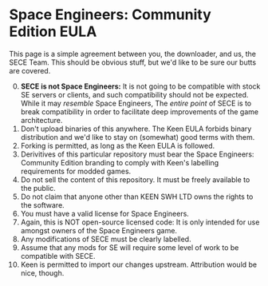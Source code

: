 # Space Engineers: Community Edition EULA

This page is a simple agreement between you, the downloader, and us, the SECE Team.  This should be obvious stuff, but we'd like to be sure our butts are covered.

0. **SECE is not Space Engineers:**  It is not going to be compatible with stock SE servers or clients, and such compatibility should not be expected.  While it may *resemble* Space Engineers, The *entire point* of SECE is to break compatibility in order to facilitate deep improvements of the game architecture.
1. Don't upload binaries of this anywhere.  The Keen EULA forbids binary distribution and we'd like
to stay on (somewhat) good terms with them.
2. Forking is permitted, as long as the Keen EULA is followed.
3. Derivitives of this particular repository must bear the Space Engineers: Community Edition branding to comply with Keen's labelling requirements for modded games.
4. Do not sell the content of this repository.  It must be freely available to the public.
5. Do not claim that anyone other than KEEN SWH LTD owns the rights to the software.
6. You must have a valid license for Space Engineers.
7. Again, this is NOT open-source licensed code: It is only intended for use amongst owners of the Space Engineers game.
8. Any modifications of SECE must be clearly labelled.
9. Assume that any mods for SE will require some level of work to be compatible with SECE.
10. Keen is permitted to import our changes upstream.  Attribution would be nice, though.
